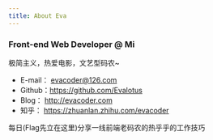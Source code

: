 ```yaml
---
title: About Eva
---
```


### Front-end Web Developer @ Mi

极简主义，热爱电影，文艺型码农~   
- E-mail： evacoder@126.com
- Github：https://github.com/Evalotus                
- Blog： http://evacoder.com
- 知乎： https://zhuanlan.zhihu.com/evacoder

每日(Flag先立在这里)分享一线前端老码农的热乎乎的工作技巧
